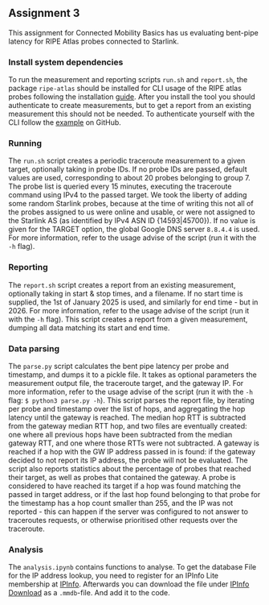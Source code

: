 ## Assignment 3
This assignment for Connected Mobility Basics has us evaluating bent-pipe latency for RIPE Atlas probes connected to Starlink.

### Install system dependencies
To run the measurement and reporting scripts `run.sh` and `report.sh`, the package `ripe-atlas` should be installed for CLI usage of the RIPE atlas probes following the installation [guide](https://ripe-atlas-tools.readthedocs.io/en/latest/installation.html#installation). After you install the tool you should authenticate to create measurements, but to get a report from an existing measurement this should not be needed. To authenticate yourself with the CLI follow the [example](https://ripe-atlas-tools.readthedocs.io/en/latest/use.html) on GitHub.

### Running
The `run.sh` script creates a periodic traceroute measurement to a given target, optionally taking in probe IDs. If no probe IDs are passed, default values are used, corresponding to about 20 probes belonging to group 7. The probe list is queried every 15 minutes, executing the traceroute command using IPv4 to the passed target.
We took the liberty of adding some random Starlink probes, because at the time of writing this not all of the probes assigned to us were online and usable, or were not assigned to the Starlink AS (as identified by IPv4 ASN ID {14593|45700}). If no value is given for the TARGET option, the global Google DNS server `8.8.4.4` is used. For more information, refer to the usage advise of the script (run it with the `-h` flag).

### Reporting
The `report.sh` script creates a report from an existing measurement, optionally taking in start & stop times, and a filename. If no start time is supplied, the 1st of January 2025 is used, and similarly for end time - but in 2026.
For more information, refer to the usage advise of the script (run it with the `-h` flag).
This script creates a report from a given measurement, dumping all data matching its start and end time.

### Data parsing
The `parse.py` script calculates the bent pipe latency per probe and timestamp, and dumps it to a pickle file.
It takes as optional parameters the measurement output file, the traceroute target, and the gateway IP. For more information, refer to the usage advise of the script (run it with the `-h` flag: `$ python3 parse.py -h`).
This script parses the report file, by iterating per probe and timestamp over the list of hops, and aggregating the hop latency until the gateway is reached. The median hop RTT is subtracted from the gateway median RTT hop, and two files are eventually created: one where all previous hops have been subtracted from the median gateway RTT, and one where those RTTs were not subtracted. A gateway is reached if a hop with the GW IP address passed in is found: if the gateway decided to not report its IP address, the probe will not be evaluated. The script also reports statistics about the percentage of probes that reached their target, as well as probes that contained the gateway.
A probe is considered to have reached its target if a hop was found matching the passed in target address, or if the last hop found belonging to that probe for the timestamp has a hop count smaller than 255, and the IP was not reported - this can happen if the server was configured to not answer to traceroutes requests, or otherwise prioritised other requests over the traceroute.

### Analysis
The `analysis.ipynb` contains functions to analyse. To get the database File for the IP address lookup, you need to register for an IPInfo Lite membership at [IPInfo](https://ipinfo.io). Afterwards you can download the file under [IPInfo Download](https://ipinfo.io/dashboard/downloads) as a `.mmdb`-file. And add it to the code. 
